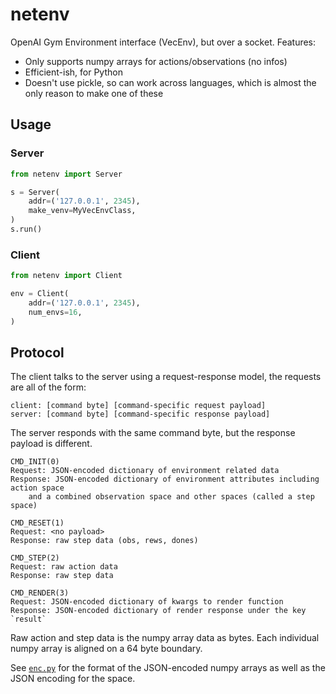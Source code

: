 # netenv

OpenAI Gym Environment interface (VecEnv), but over a socket.  Features:

* Only supports numpy arrays for actions/observations (no infos)
* Efficient-ish, for Python
* Doesn't use pickle, so can work across languages, which is almost the only reason to make one of these
	
## Usage

### Server

```py
from netenv import Server

s = Server(
	addr=('127.0.0.1', 2345),
	make_venv=MyVecEnvClass,
)
s.run()
```

### Client

```py
from netenv import Client

env = Client(
	addr=('127.0.0.1', 2345),
	num_envs=16,
)
```

## Protocol

The client talks to the server using a request-response model, the requests are all of the form:

```
client: [command byte] [command-specific request payload]
server: [command byte] [command-specific response payload]
```

The server responds with the same command byte, but the response payload is different.

```
CMD_INIT(0)
Request: JSON-encoded dictionary of environment related data
Response: JSON-encoded dictionary of environment attributes including action space
	and a combined observation space and other spaces (called a step space)

CMD_RESET(1)
Request: <no payload>
Response: raw step data (obs, rews, dones)

CMD_STEP(2)
Request: raw action data
Response: raw step data

CMD_RENDER(3)
Request: JSON-encoded dictionary of kwargs to render function
Response: JSON-encoded dictionary of render response under the key `result`
```

Raw action and step data is the numpy array data as bytes.  Each individual numpy array is aligned on a 64 byte boundary.

See [`enc.py`](netenv/enc.py) for the format of the JSON-encoded numpy arrays as well as the JSON encoding for the space.


